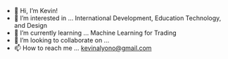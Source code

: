- 👋 Hi, I’m Kevin!
- 👀 I’m interested in ... International Development, Education Technology, and Design
- 🌱 I’m currently learning ... Machine Learning for Trading
- 💞️ I’m looking to collaborate on ...
- 📫 How to reach me ... kevinalyono@gmail.com

<!---
kevinalyono/kevinalyono is a ✨ special ✨ repository because its `README.md` (this file) appears on your GitHub profile.
You can click the Preview link to take a look at your changes.
--->
